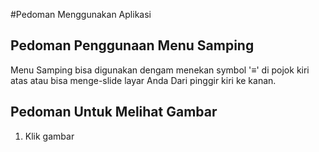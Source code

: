 #Pedoman Menggunakan Aplikasi

## Pedoman Penggunaan Menu Samping

Menu Samping bisa digunakan dengam menekan symbol '≡' di pojok kiri atas atau bisa menge-slide layar Anda Dari pinggir kiri ke kanan.

## Pedoman Untuk Melihat Gambar

 1. Klik gambar 
 
